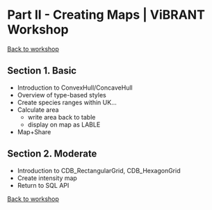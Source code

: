 Part II - Creating Maps | ViBRANT Workshop
== 

[Back to workshop](/Vizzuality/CartoDB-Tutorials/tree/master/vibrant)

## Section 1. Basic

 * Introduction to ConvexHull/ConcaveHull
 * Overview of type-based styles
 * Create species ranges within UK...
 * Calculate area
   * write area back to table
   * display on map as LABLE
 * Map+Share

## Section 2. Moderate
 
 * Introduction to CDB_RectangularGrid, CDB_HexagonGrid
 * Create intensity map
 * Return to SQL API


[Back to workshop](/Vizzuality/CartoDB-Tutorials/tree/master/vibrant)







